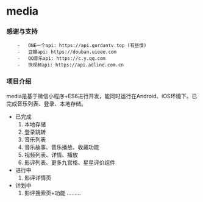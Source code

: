 # media

### 感谢与支持
```
    -   ONE一个api: https://api.gordantv.top (有些慢)
    -   豆瓣api: https://douban.uieee.com
    -   QQ音乐api: https://c.y.qq.com
    -   快视频api: https://api.adline.com.cn
```
###  项目介绍
media是基于微信小程序+ES6进行开发，能同时运行在Android、iOS环境下。已完成音乐列表、登录、本地存储。
- 已完成
    1. 本地存储
    2. 登录跳转
    3. 音乐列表
    4. 音乐故事、音乐播放、收藏功能
    5. 视频列表、详情、播放
    6. 影评列表、更多九宫格、星星评价组件
- 进行中
    1. 影评详情页
- 计划中
    1. 影评搜索页+功能 .........